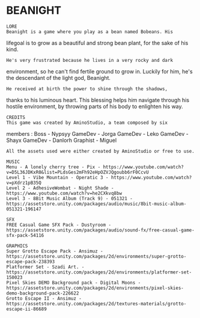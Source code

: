 # BEANIGHT

    LORE
    Beanight is a game where you play as a bean named Bobeans. His 
lifegoal is to grow as a beautiful and strong bean plant, for the sake of his
kind.
 
    He's very frustrated because he lives in a very rocky and dark
environment, so he can't find fertile ground to grow in. Luckily for
him, he's the descendant of the light god, Beanight. 

    He received at birth the power to shine through the shadows, 
thanks to his luminous heart. This blessing helps him navigate 
through his hostile environment, by throwing parts of his body to 
enlighten his way.

    CREDITS
    This game was created by AminoStudio, a team composed by six
members :
Boss - Nypsyy
GameDev - Jorga
GameDev - Leko
GameDev - Shayx
GameDev - Danlorh
Graphist - Miguel

    All the assets used were either created by AminoStudio or free to use.

    MUSIC
    Menu - A lonely cherry tree - Pix - https://www.youtube.com/watch?v=D5L36JDKxR0&list=PLdsGes2mFh92eHpOZVJQgoubb6rF0CcvU
    Level 1 - Vibe Mountain - Operatic 3 - https://www.youtube.com/watch?v=pXdrz1pB35Q
    Level 2 - AdhesiveWombat - Night Shade - https://www.youtube.com/watch?v=he2CXkvq8bw
    Level 3 - 8Bit Music Album (Track 9) - 051321 - https://assetstore.unity.com/packages/audio/music/8bit-music-album-051321-196147
    
    SFX
    FREE Casual Game SFX Pack - Dustyroom - https://assetstore.unity.com/packages/audio/sound-fx/free-casual-game-sfx-pack-54116

    GRAPHICS
    Super Grotto Escape Pack - Ansimuz - https://assetstore.unity.com/packages/2d/environments/super-grotto-escape-pack-238393
    Platformer Set - Szadi Art. - https://assetstore.unity.com/packages/2d/environments/platformer-set-150023
    Pixel Skies DEMO Background pack - Digital Moons - https://assetstore.unity.com/packages/2d/environments/pixel-skies-demo-background-pack-226622
    Grotto Escape II - Ansimuz - https://assetstore.unity.com/packages/2d/textures-materials/grotto-escape-ii-86689
